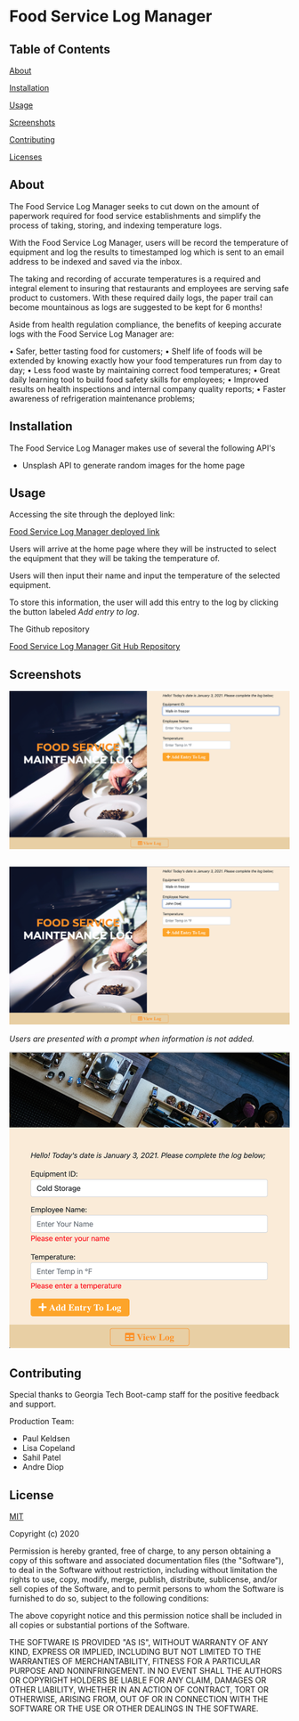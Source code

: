 # Food Service Log Manager

## Table of Contents

[About](https://github.com/AndreDiop/Collaborative-project/blob/main/README.md#About)

[Installation](https://github.com/AndreDiop/Collaborative-project/blob/main/README.md#Installation)

[Usage](https://github.com/AndreDiop/Collaborative-project/blob/main/README.md#Usage)

[Screenshots](https://github.com/AndreDiop/Collaborative-project/blob/main/README.md#Screenshots)

[Contributing](https://github.com/AndreDiop/Collaborative-project/blob/main/README.md#Contributing)

[Licenses](https://github.com/AndreDiop/Collaborative-project/blob/main/README.md#Licenses)

## About

The Food Service Log Manager seeks to cut down on the amount of paperwork
required for food service establishments and simplify the process of taking,
storing, and indexing temperature logs.

With the Food Service Log Manager, users will be record the temperature of
equipment and log the results to timestamped log which is sent to an email
address to be indexed and saved via the inbox.

The taking and recording of accurate temperatures is a required and integral
element to insuring that restaurants and employees are serving safe product to
customers. With these required daily logs, the paper trail can become
mountainous as logs are suggested to be kept for 6 months!

Aside from health regulation compliance, the benefits of keeping accurate logs
with the Food Service Log Manager are:

• Safer, better tasting food for customers; • Shelf life of foods will be
extended by knowing exactly how your food temperatures run from day to day; •
Less food waste by maintaining correct food temperatures; • Great daily learning
tool to build food safety skills for employees; • Improved results on health
inspections and internal company quality reports; • Faster awareness of
refrigeration maintenance problems;

## Installation

The Food Service Log Manager makes use of several the following API's

- Unsplash API to generate random images for the home page

## Usage

Accessing the site through the deployed link:

[Food Service Log Manager deployed link](https://andrediop.github.io/Collaborative-project/)

Users will arrive at the home page where they will be instructed to select the
equipment that they will be taking the temperature of.

Users will then input their name and input the temperature of the selected
equipment.

To store this information, the user will add this entry to the log by clicking
the button labeled _Add entry to log_.

The Github repository

[Food Service Log Manager Git Hub Repository](https://github.com/AndreDiop/Collaborative-project)

## Screenshots

![User selection of Walk in freezer](assets/images/selectEquipment.png)

```bash

```

![Image of user name entered](assets/images/enterName.png)

_Users are presented with a prompt when information is not added._

![Form warning entering of empty values](assets/images/error.png)

## Contributing

Special thanks to Georgia Tech Boot-camp staff for the positive feedback and
support.

Production Team:

- Paul Keldsen
- Lisa Copeland
- Sahil Patel
- Andre Diop

## License

[MIT](https://choosealicense.com/licenses/mit/)

Copyright (c) 2020

Permission is hereby granted, free of charge, to any person obtaining a copy of
this software and associated documentation files (the "Software"), to deal in
the Software without restriction, including without limitation the rights to
use, copy, modify, merge, publish, distribute, sublicense, and/or sell copies of
the Software, and to permit persons to whom the Software is furnished to do so,
subject to the following conditions:

The above copyright notice and this permission notice shall be included in all
copies or substantial portions of the Software.

THE SOFTWARE IS PROVIDED "AS IS", WITHOUT WARRANTY OF ANY KIND, EXPRESS OR
IMPLIED, INCLUDING BUT NOT LIMITED TO THE WARRANTIES OF MERCHANTABILITY, FITNESS
FOR A PARTICULAR PURPOSE AND NONINFRINGEMENT. IN NO EVENT SHALL THE AUTHORS OR
COPYRIGHT HOLDERS BE LIABLE FOR ANY CLAIM, DAMAGES OR OTHER LIABILITY, WHETHER
IN AN ACTION OF CONTRACT, TORT OR OTHERWISE, ARISING FROM, OUT OF OR IN
CONNECTION WITH THE SOFTWARE OR THE USE OR OTHER DEALINGS IN THE SOFTWARE.
